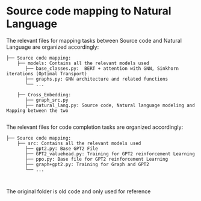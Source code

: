 # Source code mapping to Natural Language

The relevant files for mapping tasks between Source code and Natural Language are organized accordingly:

```
├── Source code mapping:
	├── models: Contains all the relevant models used
	   ├── base_classes.py:  BERT + attention with GNN, Sinkhorn iterations (Optimal Transport)
	   ├── graphs.py: GNN architecture and related functions
	   └── ...
	   
	├── Cross_Embedding:
	   ├── graph_src.py
	   ├── natural_lang.py: Source code, Natural language modeling and Mapping between the two
 
```

The relevant files for code completion tasks are organized accordingly:

```
├── Source code mapping:
	├── src: Contains all the relevant models used
	   ├── gpt2.py: Base GPT2 File
	   ├── GPT2_valuehead.py: Training for GPT2 reinforcement Learning
	   ├── ppo.py: Base file for GPT2 reinforcement Learning
	   ├── graph+gpt2.py: Training for Graph and GPT2 
	   └── ...
	
 
```

The original folder is old code and only used for reference

